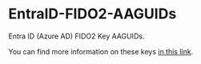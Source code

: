 # EntraID-FIDO2-AAGUIDs
Entra ID (Azure AD) FIDO2 Key AAGUIDs.

You can find more information on these keys [in this link](https://learn.microsoft.com/en-us/entra/identity/authentication/concept-fido2-hardware-vendor).
